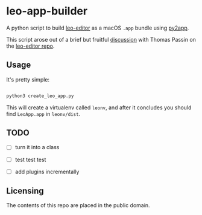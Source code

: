# leo-app-builder

A python script to build [leo-editor](https://www.leoeditor.com) as a macOS `.app` bundle using [py2app](https://github.com/ronaldoussoren/py2app).

This script arose out of a brief but fruitful [discussion](https://github.com/leo-editor/leo-editor/issues/2966) with Thomas Passin on the [leo-editor repo](https://github.com/leo-editor/leo-editor).

## Usage

It's pretty simple:

```bash

python3 create_leo_app.py

```

This will create a virtualenv called `leonv`, and after it concludes you should find `LeoApp.app` in `leonv/dist`.


## TODO

- [ ] turn it into a class
- [ ] test test test
- [ ] add plugins incrementally



## Licensing

The contents of this repo are placed in the public domain.
